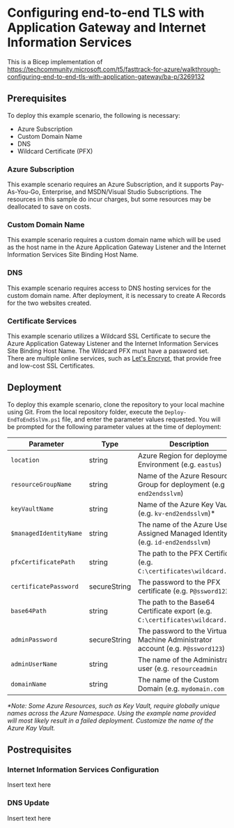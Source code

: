 # Configuring end-to-end TLS with Application Gateway and Internet Information Services

This is a Bicep implementation of <https://techcommunity.microsoft.com/t5/fasttrack-for-azure/walkthrough-configuring-end-to-end-tls-with-application-gateway/ba-p/3269132>

## Prerequisites

To deploy this example scenario, the following is necessary:

- Azure Subscription
- Custom Domain Name
- DNS
- Wildcard Certificate (PFX)

### Azure Subscription

This example scenario requires an Azure Subscription, and it supports Pay-As-You-Go, Enterprise, and MSDN/Visual Studio Subscriptions. The resources in this sample do incur charges, but some resources may be deallocated to save on costs.

### Custom Domain Name

This example scenario requires a custom domain name which will be used as the host name in the Azure Application Gateway Listener and the Internet Information Services Site Binding Host Name.

### DNS

This example scenario requires access to DNS hosting services for the custom domain name. After deployment, it is necessary to create A Records for the two websites created.

### Certificate Services

This example scenario utilizes a Wildcard SSL Certificate to secure the Azure Application Gateway Listener and the Internet Information Services Site Binding Host Name. The Wildcard PFX must have a password set. There are multiple online services, such as [Let's Encrypt](https://letsencrypt.org/getting-started/), that provide free and low-cost SSL Certificates.

## Deployment

To deploy this example scenario, clone the repository to your local machine using Git. From the local repository folder, execute the `Deploy-EndToEndSslVm.ps1` file, and enter the parameter values requested. You will be prompted for the following parameter values at the time of deployment:

| Parameter                 | Type   | Description                                                                                                                                    |
| ------------------------- | ------ | ---------------------------------------------------------------------------------------------------------------------------------------------- |
| `location`                | string | Azure Region for deployment Environment (e.g. `eastus`)|
| `resourceGroupName`       | string | Name of the Azure Resource Group for deployment (e.g `rg-end2endsslvm`)|
| `keyVaultName`            | string | Name of the Azure Key Vault (e.g. `kv-end2endsslvm`)*|
| `$managedIdentityName`    | string | The name of the Azure User-Assigned Managed Identity (e.g. `id-end2endsslvm`)|
| `pfxCertificatePath`      | string | The path to the PFX Certificate (e.g. `C:\certificates\wildcard.pfx`)|
| `certificatePassword`     | secureString | The password to the PFX certificate (e.g. `P@ssword123`)|
| `base64Path`              | string | The path to the Base64 Certificate export (e.g. `C:\certificates\wildcard.txt`)|
| `adminPassword`           | secureString | The password to the Virtual Machine Administrator account (e.g. `P@ssword123`)|
| `adminUserName`           | string | The name of the Administrator user (e.g. `resourceadmin`|
| `domainName`              | string | The name of the Custom Domain (e.g. `mydomain.com`|

_*Note: Some Azure Resources, such as Key Vault, require globally unique names across the Azure Namespace. Using the example name provided will most likely result in a failed deployment. Customize the name of the Azure Kay Vault._

## Postrequisites

### Internet Information Services Configuration

Insert text here

### DNS Update

Insert text here
